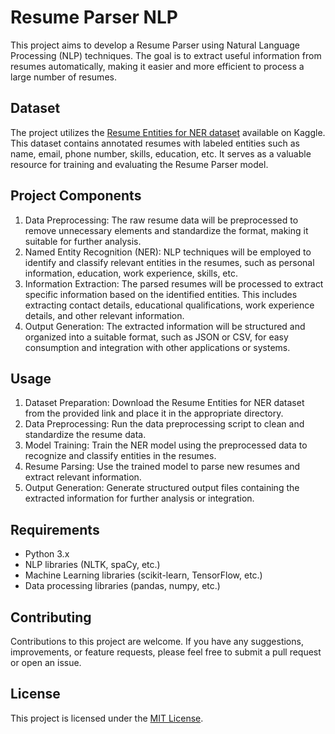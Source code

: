# Resume Parser NLP

This project aims to develop a Resume Parser using Natural Language Processing (NLP) techniques. The goal is to extract useful information from resumes automatically, making it easier and more efficient to process a large number of resumes.

## Dataset

The project utilizes the [Resume Entities for NER dataset](https://www.kaggle.com/datasets/dataturks/resume-entities-for-ner) available on Kaggle. This dataset contains annotated resumes with labeled entities such as name, email, phone number, skills, education, etc. It serves as a valuable resource for training and evaluating the Resume Parser model.

## Project Components

1. Data Preprocessing: The raw resume data will be preprocessed to remove unnecessary elements and standardize the format, making it suitable for further analysis.
2. Named Entity Recognition (NER): NLP techniques will be employed to identify and classify relevant entities in the resumes, such as personal information, education, work experience, skills, etc.
3. Information Extraction: The parsed resumes will be processed to extract specific information based on the identified entities. This includes extracting contact details, educational qualifications, work experience details, and other relevant information.
4. Output Generation: The extracted information will be structured and organized into a suitable format, such as JSON or CSV, for easy consumption and integration with other applications or systems.

## Usage

1. Dataset Preparation: Download the Resume Entities for NER dataset from the provided link and place it in the appropriate directory.
2. Data Preprocessing: Run the data preprocessing script to clean and standardize the resume data.
3. Model Training: Train the NER model using the preprocessed data to recognize and classify entities in the resumes.
4. Resume Parsing: Use the trained model to parse new resumes and extract relevant information.
5. Output Generation: Generate structured output files containing the extracted information for further analysis or integration.

## Requirements

- Python 3.x
- NLP libraries (NLTK, spaCy, etc.)
- Machine Learning libraries (scikit-learn, TensorFlow, etc.)
- Data processing libraries (pandas, numpy, etc.)

## Contributing

Contributions to this project are welcome. If you have any suggestions, improvements, or feature requests, please feel free to submit a pull request or open an issue.

## License

This project is licensed under the [MIT License](LICENSE).
